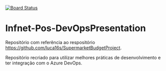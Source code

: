 [![Board Status](https://dev.azure.com/DeadFishStudio/6c2f9ae8-4e0c-4332-94c8-686b930c05e3/2a3c83c7-fe34-4623-a133-3242e12a4586/_apis/work/boardbadge/bb939a76-4bfd-42d5-991d-53aacfb5df4f)](https://dev.azure.com/DeadFishStudio/6c2f9ae8-4e0c-4332-94c8-686b930c05e3/_boards/board/t/2a3c83c7-fe34-4623-a133-3242e12a4586/Microsoft.RequirementCategory)
# Infnet-Pos-DevOpsPresentation
Repositório com referência ao respositório https://github.com/luca16s/SupermarketBudgetProject.

Repositório recriado para utilizar melhores práticas de desenvolvimento e ter integração com o Azure DevOps.
